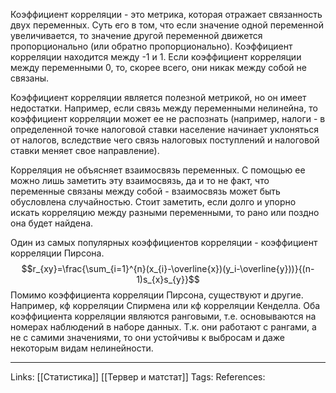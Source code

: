 Коэффициент корреляции - это метрика, которая отражает связанность двух переменных. Суть его в том, что если значение одной переменной увеличивается, то значение другой переменной движется пропорционально (или обратно пропорционально). Коэффициент корреляции находится между -1 и 1. Если коэффициент корреляции между переменными 0, то, скорее всего, они никак между собой не связаны.

Коэффициент корреляции является полезной метрикой, но он имеет недостатки. Например, если связь между переменными нелинейна, то коэффициент корреляции может ее не распознать (например, налоги - в определенной точке налоговой ставки население начинает уклоняться от налогов, вследствие чего связь налоговых поступлений и налоговой ставки меняет свое направление). 

Корреляция не объясняет взаимосвязь переменных. С помощью ее можно лишь заметить эту взаимосвязь, да и то не факт, что переменные связаны между собой - взаимосвязь может быть обусловлена случайностью. Стоит заметить, если долго и упорно искать корреляцию между разными переменными, то рано или поздно она будет найдена. 

Один из самых популярных коэффициентов корреляции - коэффициент корреляции Пирсона.
$$r_{xy}=\frac{\sum_{i=1}^{n}(x_{i}-\overline{x})(y_i-\overline{y}))}{(n-1)s_{x}s_{y}}$$
Помимо коэффициента корреляции Пирсона, существуют и другие. Например, кф корреляции Спирмена или кф корреляции Кенделла. Оба коэффициента корреляции являются ранговыми, т.е. основываются на номерах наблюдений в наборе данных. Т.к. они работают с рангами, а не с самими значениями, то они устойчивы к выбросам и даже некоторым видам нелинейности. 
___
Links: [[Статистика]] [[Тервер и матстат]]
Tags:
References: